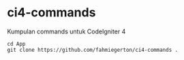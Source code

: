 # ci4-commands
Kumpulan commands untuk CodeIgniter 4

``` how-to
cd App
git clone https://github.com/fahmiegerton/ci4-commands .
```